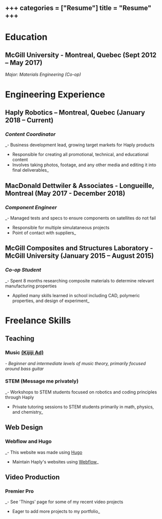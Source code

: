 +++
categories = ["Resume"]
title = "Resume"
+++
------
# __Education__
## __McGill University__ - Montreal, Quebec (Sept 2012 – May 2017)
*_Major: Materials Engineering (Co-op)_*  

# __Engineering Experience__
## Haply Robotics – Montreal, Quebec (January 2018 – Current)  
### *_Content Coordinator_*  
_- Business development lead, growing target markets for Haply products  
- Responsible for creating all promotional, technical, and educational content  
- Involves taking photos, footage, and any other media and editing it into final deliverables_


## MacDonald Dettwiler & Associates - Longueille, Montreal (May 2017 - December 2018)
### *_Component Engineer_*
_- Managed tests and specs to ensure components on satellites do not fail  
- Responsible for multiple simulataneous projects  
- Point of contact with suppliers_

## McGill Composites and Structures Laboratory - McGill University (January 2015 – August 2015)
### *_Co-op Student_*  
_- Spent 8 months researching composite materials to determine relevant manufacturing properties  
- Applied many skills learned in school including CAD, polymeric properties, and design of experiment_    

# __Freelance Skills__  
## Teaching  
### Music [(Kijiji Ad)](https://www.kijiji.ca/v-view-details.html?adId=1404819149&siteLocale=fr_CA)
_- Beginner and intermediate levels of music theory, primarily focused around bass guitar_
### STEM (Message me privately)
_- Workshops to STEM students focused on robotics and coding principles through Haply   
- Private tutoring sessions to STEM students primarily in math, physics, and chemistry_  
## Web Design  
### Webflow and Hugo
_- This website was made using [Hugo](https://gohugo.io/)  
- Maintain Haply's websites using [Webflow](https://webflow.com/)_  
## Video Production  
### Premier Pro  
_- See 'Things' page for some of my recent video projects  
- Eager to add more projects to my portfolio_  
